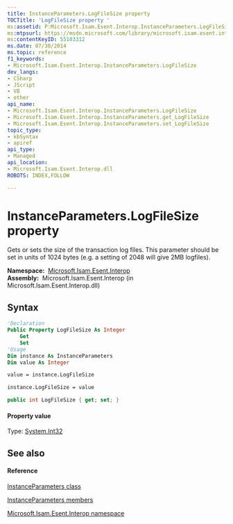 ```yaml
---
title: InstanceParameters.LogFileSize property 
TOCTitle: 'LogFileSize property '
ms:assetid: P:Microsoft.Isam.Esent.Interop.InstanceParameters.LogFileSize
ms:mtpsurl: https://msdn.microsoft.com/library/microsoft.isam.esent.interop.instanceparameters.logfilesize(v=EXCHG.10)
ms:contentKeyID: 55103312
ms.date: 07/30/2014
ms.topic: reference
f1_keywords:
- Microsoft.Isam.Esent.Interop.InstanceParameters.LogFileSize
dev_langs:
- CSharp
- JScript
- VB
- other
api_name: 
- Microsoft.Isam.Esent.Interop.InstanceParameters.LogFileSize
- Microsoft.Isam.Esent.Interop.InstanceParameters.get_LogFileSize
- Microsoft.Isam.Esent.Interop.InstanceParameters.set_LogFileSize
topic_type: 
- kbSyntax
- apiref
api_type: 
- Managed
api_location: 
- Microsoft.Isam.Esent.Interop.dll
ROBOTS: INDEX,FOLLOW

---
```


# InstanceParameters.LogFileSize property

Gets or sets the size of the transaction log files. This parameter should be set in units of 1024 bytes (e.g. a setting of 2048 will give 2MB logfiles).

**Namespace:**  [Microsoft.Isam.Esent.Interop](hh596136\(v=exchg.10\).md)  
**Assembly:**  Microsoft.Isam.Esent.Interop (in Microsoft.Isam.Esent.Interop.dll)

## Syntax

``` vb
'Declaration
Public Property LogFileSize As Integer
    Get
    Set
'Usage
Dim instance As InstanceParameters
Dim value As Integer

value = instance.LogFileSize

instance.LogFileSize = value
```

``` csharp
public int LogFileSize { get; set; }
```

#### Property value

Type: [System.Int32](/dotnet/api/system.int32)  

## See also

#### Reference

[InstanceParameters class](dn350942\(v=exchg.10\).md)

[InstanceParameters members](dn350943\(v=exchg.10\).md)

[Microsoft.Isam.Esent.Interop namespace](hh596136\(v=exchg.10\).md)